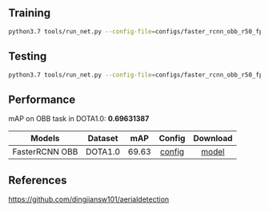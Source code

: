 ## Training
```sh
python3.7 tools/run_net.py --config-file=configs/faster_rcnn_obb_r50_fpn_1x_dota.py --task=train
```

## Testing
```sh
python3.7 tools/run_net.py --config-file=configs/faster_rcnn_obb_r50_fpn_1x_dota.py --task=test
```

## Performance
mAP on OBB task in DOTA1.0: <b>0.69631387</b>

|    Models     | Dataset | mAP    | Config     | Download   |
| :-----------: | :-----: | :----: | :--------: | :--------: |
| FasterRCNN OBB| DOTA1.0 | 69.63  | [config](configs/faster_rcnn_obb_r50_fpn_1x_dota.py) | [model](https://cloud.tsinghua.edu.cn/f/29197095057348d0a392/?dl=1) |

## References
https://github.com/dingjiansw101/aerialdetection